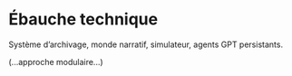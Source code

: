 # Ébauche technique

Système d’archivage, monde narratif, simulateur, agents GPT persistants.

(...approche modulaire...)